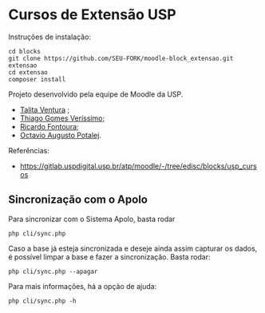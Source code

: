# Cursos de Extensão USP

Instruções de instalação:

    cd blocks
    git clone https://github.com/SEU-FORK/moodle-block_extensao.git extensao
    cd extensao
    composer install

Projeto desenvolvido pela equipe de Moodle da USP.

- [Talita Ventura](https://github.com/TalitaVentura16) ;
- [Thiago Gomes Veríssimo](https://github.com/thiagogomesverissimo);
- [Ricardo Fontoura](https://github.com/ricardfo);
- [Octavio Augusto Potalej](https://github.com/Potalej).


Referências:

- https://gitlab.uspdigital.usp.br/atp/moodle/-/tree/edisc/blocks/usp_cursos

## Sincronização com o Apolo

Para sincronizar com o Sistema Apolo, basta rodar

    php cli/sync.php

Caso a base já esteja sincronizada e deseje ainda assim capturar os dados, é possível limpar a base e fazer a sincronização. Basta rodar:

    php cli/sync.php --apagar

Para mais informações, há a opção de ajuda:

    php cli/sync.php -h